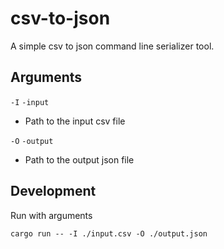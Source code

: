 # csv-to-json

A simple csv to json command line serializer tool.

## Arguments

`-I` `-input`

- Path to the input csv file

`-O` `-output`

- Path to the output json file

## Development

Run with arguments

`cargo run -- -I ./input.csv -O ./output.json`
